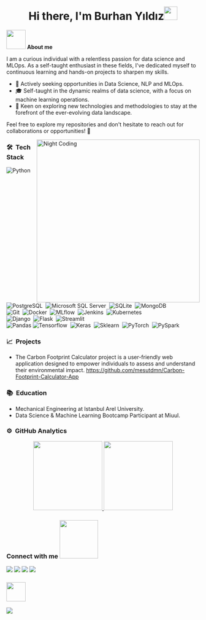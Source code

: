 <h1 align="center"><b>Hi there, I'm Burhan Yıldız</b><img src="https://media.giphy.com/media/hvRJCLFzcasrR4ia7z/giphy.gif" width="35"></h1>

<picture><img src = "https://github.com/mesutdmn/mesutdmn/assets/72805471/7cc7d2e0-8dd0-4645-878b-3b3b0267afaa" width = 50px></picture> <b>About me</b>

I am a curious individual with a relentless passion for data science and MLOps. As a self-taught enthusiast in these fields, I've dedicated myself to continuous learning and hands-on projects to sharpen my skills.

- 🚀 Actively seeking opportunities in Data Science, NLP and MLOps.
- 🎓 Self-taught in the dynamic realms of data science, with a focus on machine learning operations.
- 🌱 Keen on exploring new technologies and methodologies to stay at the forefront of the ever-evolving data landscape.

Feel free to explore my repositories and don't hesitate to reach out for collaborations or opportunities! 🌟

<img alt="Night Coding" src="https://media.tenor.com/POwXvlvY4P0AAAAd/we-bare-bears-grizzly-bear.gif" width="425px" align="right"/>

<h3>🛠 &nbsp;Tech Stack</h3>

![Python](https://img.shields.io/badge/-Python-05122A?style=flat-square&logo=python)&nbsp;
<br>
![PostgreSQL](https://img.shields.io/badge/-PostgreSQL-05122A?style=flat-square&logo=PostgreSQL)&nbsp;
![Microsoft SQL Server](https://img.shields.io/badge/-Microsoft_SQL_Server-05122A?style=flat-square&logo=microsoft-sql-server)&nbsp;
![SQLite](https://img.shields.io/badge/-SQLite-05122A?style=flat-square&logo=SQLite)&nbsp;
![MongoDB](https://img.shields.io/badge/-MongoDB-05122A?style=flat-square&logo=mongodb)&nbsp;
<br>
![Git](https://img.shields.io/badge/-Git-05122A?style=flat-square&logo=git)&nbsp;
![Docker](https://img.shields.io/badge/-Docker-05122A?style=flat-square&logo=docker)&nbsp;
![MLflow](https://img.shields.io/badge/-MLflow-05122A?style=flat-square&logo=mlflow)&nbsp;
![Jenkins](https://img.shields.io/badge/-Jenkins-05122A?style=flat-square&logo=jenkins)&nbsp;
![Kubernetes](https://img.shields.io/badge/-Kubernetes-05122A?style=flat-square&logo=Kubernetes)&nbsp;
<br>
![Django](https://img.shields.io/badge/-Django-05122A?style=flat-square&logo=django)&nbsp;
![Flask](https://img.shields.io/badge/-Flask-05122A?style=flat-square&logo=flask)&nbsp;
![Streamlit](https://img.shields.io/badge/-Streamlit-05122A?style=flat-square&logo=streamlit)&nbsp;
<br>
![Pandas](https://img.shields.io/badge/-Pandas-05122A?style=flat-square&logo=pandas)
![Tensorflow](https://img.shields.io/badge/-Tensorflow-05122A?style=flat-square&logo=Tensorflow)&nbsp;
![Keras](https://img.shields.io/badge/-Keras-05122A?style=flat-square&logo=Keras)&nbsp;
![Sklearn](https://img.shields.io/badge/-Sklearn-05122A?style=flat-square&logo=scikitlearn)&nbsp;
![PyTorch](https://img.shields.io/badge/-PyTorch-05122A?style=flat-square&logo=PyTorch)&nbsp;
![PySpark](https://img.shields.io/badge/-PySpark-05122A?style=flat-square&logo=apachespark)&nbsp;

<h3>📈 &nbsp;Projects</h3>

- The Carbon Footprint Calculator project is a user-friendly web application designed to empower individuals to assess and understand their environmental impact. https://github.com/mesutdmn/Carbon-Footprint-Calculator-App

<h3>📚 &nbsp;Education</h3>

- Mechanical Engineering at Istanbul Arel University.
- Data Science & Machine Learning Bootcamp Participant at Miuul.


<h3>⚙️ &nbsp;GitHub Analytics</h3>
<p align="center">
<a href="https://github.com/yldzburhan">
  <img height="180em" src="https://github-readme-stats-eight-theta.vercel.app/api?username=yldzburhan&show_icons=true&theme=algolia&include_all_commits=true&count_private=true"/>
  <img height="180em" src="https://github-readme-stats-eight-theta.vercel.app/api/top-langs/?username=yldzburhan&layout=compact&langs_count=8&theme=algolia"/>
</a>
</p>

<h3> Connect with me <img src='https://raw.githubusercontent.com/ShahriarShafin/ShahriarShafin/main/Assets/handshake.gif' width="100px"> </h2>
<a target="_blank" href="https://www.linkedin.com/in/burhanyildiz/"><img src="https://img.shields.io/badge/-LinkedIn-0077B5?style=for-the-badge&logo=Linkedin&logoColor=white"></img></a>
<a target="_blank" href="https://www.kaggle.com/yldzburhan"><img src="https://img.shields.io/badge/Kaggle-035a7d?style=for-the-badge&logo=kaggle&logoColor=white"></img></a>
<a target="_blank" href="https://medium.com/@yildizburhan"><img src="https://img.shields.io/badge/Medium-12100E?style=for-the-badge&logo=medium&logoColor=white"></img></a>
<a target="_blank" href="mailto:burhanyildizdata@gmail.com"><img src="https://img.shields.io/badge/Mail_Me-CC100E?style=for-the-badge&logo=minutemailer&logoColor=white"></img></a>


<h3 ><img src='https://github.com/images/mona-whisper.gif' width="50px"> </h3>

![](https://komarev.com/ghpvc/?username=yldzburhan&style=for-the-badge)
